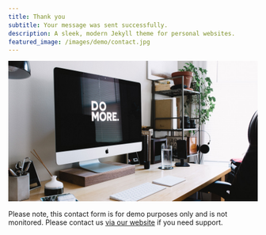 ```yaml
---
title: Thank you
subtitle: Your message was sent successfully.
description: A sleek, modern Jekyll theme for personal websites.
featured_image: /images/demo/contact.jpg
---
```


![](/images/demo/about.jpg)

Please note, this contact form is for demo purposes only and is not monitored. Please contact us [via our website](https://jekyllthemes.io) if you need support.
